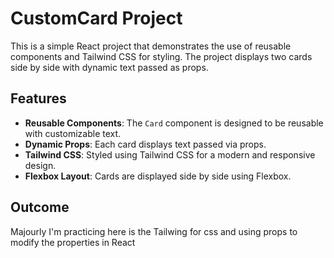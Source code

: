 # CustomCard Project

This is a simple React project that demonstrates the use of reusable components and Tailwind CSS for styling. The project displays two cards side by side with dynamic text passed as props.

## Features

- **Reusable Components**: The `Card` component is designed to be reusable with customizable text.
- **Dynamic Props**: Each card displays text passed via props.
- **Tailwind CSS**: Styled using Tailwind CSS for a modern and responsive design.
- **Flexbox Layout**: Cards are displayed side by side using Flexbox.

## Outcome

Majourly I'm practicing here is the Tailwing for css and using props to modify the properties in React
